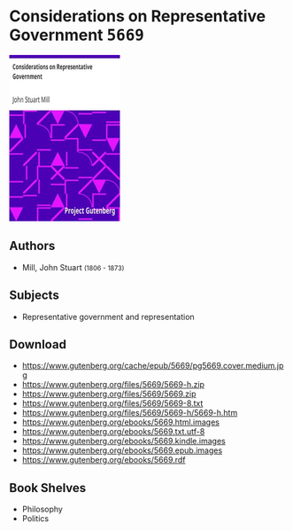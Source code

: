# Considerations on Representative Government <kbd>5669</kbd>

![](./cover.medium.jpg "")

## Authors


 - Mill, John Stuart <small>(1806 - 1873)</small>

## Subjects


 - Representative government and representation

## Download


 - https://www.gutenberg.org/cache/epub/5669/pg5669.cover.medium.jpg
 - https://www.gutenberg.org/files/5669/5669-h.zip
 - https://www.gutenberg.org/files/5669/5669.zip
 - https://www.gutenberg.org/files/5669/5669-8.txt
 - https://www.gutenberg.org/files/5669/5669-h/5669-h.htm
 - https://www.gutenberg.org/ebooks/5669.html.images
 - https://www.gutenberg.org/ebooks/5669.txt.utf-8
 - https://www.gutenberg.org/ebooks/5669.kindle.images
 - https://www.gutenberg.org/ebooks/5669.epub.images
 - https://www.gutenberg.org/ebooks/5669.rdf

## Book Shelves


 - Philosophy
 - Politics

